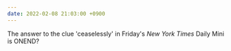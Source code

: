 ```yaml
---
date: 2022-02-08 21:03:00 +0900
---
```


The answer to the clue 'ceaselessly' in Friday's _New York Times_ Daily Mini is ONEND?
